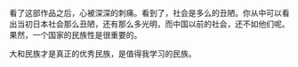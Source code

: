 看了这部作品之后，心被深深的刺痛。看到了，社会是多么的丑陋。你从中可以看出当初日本社会那么丑陋，还有那么多光明，而中国以前的社会，还不如他们呢。果然，一个国家的民族性是很重要的。

大和民族才是真正的优秀民族，是值得我学习的民族。